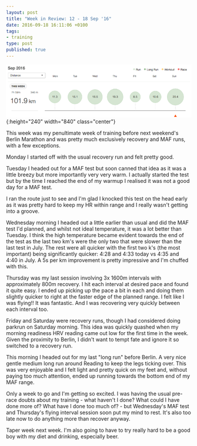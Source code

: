 ```yaml
---
layout: post
title: "Week in Review: 12 - 18 Sep '16"
date: 2016-09-18 16:11:06 +0100
tags:
- training
type: post
published: true
---
```


![Week in Review: 12 - 18 Sep '16](/img/week-in-review-12-18Sep16.png){:height="240" width="840" class="center"}

This week was my penultimate week of training before next weekend's Berlin Marathon and was pretty much exclusively recovery and MAF runs, with a few exceptions.

Monday I started off with the usual recovery run and felt pretty good.

Tuesday I headed out for a MAF test but soon canned that idea as it was a little breezy but more importantly very very warm.  I actually started the test but by the time I reached the end of my warmup I realised it was not a good day for a MAF test.

I ran the route just to see and I'm glad I knocked this test on the head early as it was pretty hard to keep my HR within range and I really wasn't getting into a groove.

Wednesday morning I headed out a little earlier than usual and did the MAF test I'd planned, and whilst not ideal temperature, it was a lot better than Tuesday. I think the high temperature became evident towards the end of the test as the last two km's were the only two that were slower than the last test in July. The rest were all quicker with the first two k's (the most important) being significantly quicker: 4:28 and 4:33 today vs 4:35 and 4:40 in July. A 5s per km improvement is pretty impressive and I'm chuffed with this.

Thursday was my last session involving 3x 1600m intervals with approximately 800m recovery. I hit each interval at desired pace and found it quite easy. I ended up picking up the pace a bit in each and doing them slightly quicker to right at the faster edge of the planned range.  I felt like I was flying!! It was fantastic.  And I was recovering very quickly between each interval too.

Friday and Saturday were recovery runs, though I had considered doing parkrun on Saturday morning. This idea was quickly quashed when my morning readiness HRV reading came out low for the first time in the week.  Given the proximity to Berlin, I didn't want to tempt fate and ignore it so switched to a recovery run.

This morning I headed out for my last "long run" before Berlin.  A very nice gentle medium long run around Reading to keep the legs ticking over.  This was very enjoyable and I felt light and pretty quick on my feet and, without paying too much attention, ended up running towards the bottom end of my MAF range.

Only a week to go and I'm getting so excited. I was having the usual pre-race doubts about my training - what haven't I done? What could I have done more of? What have I done too much of? - but Wednesday's MAF test and Thursday's flying interval session soon put my mind to rest. It's also too late now to do anything more than recover anyway.

Taper week next week. I'm also going to have to try really hard to be a good boy with my diet and drinking, especially beer.
